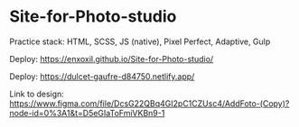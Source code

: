 # Site-for-Photo-studio
Practice stack: HTML, SCSS, JS (native), Pixel Perfect, Adaptive, Gulp

Deploy: https://enxoxil.github.io/Site-for-Photo-studio/

Deploy: https://dulcet-gaufre-d84750.netlify.app/

Link to design: https://www.figma.com/file/DcsG22QBq4GI2pC1CZUsc4/AddFoto-(Copy)?node-id=0%3A1&t=D5eGIaToFmiVKBn9-1
